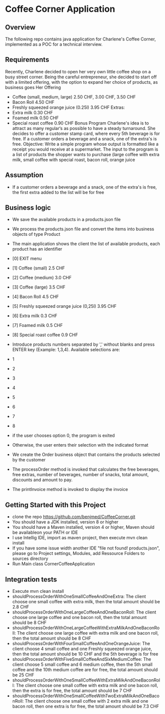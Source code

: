 # Coffee Corner Application

## Overview
The following repo contains java application for Charlene's Coffee Corner, implemented as a POC for a technical interview.

## Requirements
Recently, Charlene decided to open her very own little coffee shop on a busy street corner.
Being the careful entrepreneur, she decided to start off with a limited offering, with the option to expand her choice of products, as business goes
Her Offering
- Coffee (small, medium, large) 2.50 CHF, 3.00 CHF, 3.50 CHF
- Bacon Roll 4.50 CHF
- Freshly squeezed orange juice (0.25l) 3.95 CHF
  Extras:
- Extra milk 0.30 CHF
- Foamed milk 0.50 CHF
- Special roast coffee 0.90 CHF
  Bonus Program
  Charlene's idea is to attract as many regular‘s as possible to have a steady turnaround.
  She decides to offer a customer stamp card, where every 5th beverage is for free.
  If a customer orders a beverage and a snack, one of the extra's is free.
  Objective:
  Write a simple program whose output is formatted like a receipt you would receive at a supermarket.
  The input to the program is a list of products the shopper wants to purchase (large coffee with extra milk, small coffee with special roast, bacon roll, orange juice

## Assumption
- If a customer orders a beverage and a snack, one of the extra's is free, the first extra added to the list will be for free

## Business logic
- We save the available products in a products.json file
- We process the products.json file and convert the items into business objects of type Product
- The main application shows the client the list of available products, each product has an identifier


-  [0] EXIT menu
-  [1] Coffee (small) 2.5 CHF
-  [2] Coffee (medium) 3.0 CHF
-  [3] Coffee (large) 3.5 CHF
-  [4] Bacon Roll 4.5 CHF
-  [5] Freshly squeezed orange juice (0,25l) 3.95 CHF
-  [6] Extra milk 0.3 CHF
-  [7] Foamed milk 0.5 CHF
-  [8] Special roast coffee 0.9 CHF

-  Introduce products numbers separated by ',' without blanks and press ENTER key (Example: 1,3,4). Available selections are:
-  1
-  2
-  3
-  4
-  5
-  6
-  7
-  8
- if the user chooses option 0, the program is exited
- Otherwise, the user enters their selection with the indicated format
- We create the Order business object that contains the products selected by the customer
- The processOrder method is invoked that calculates the free beverages, free extras, number of beverages, number of snacks, total amount, discounts and amount to pay.
- The printInvoice method is invoked to display the invoice

## Getting Started with this Project

* clone the repo https://github.com/benjmed/CoffeeCorner.git
* You should have a JDK installed, version 8 or higher
* You should have a Maven installed, version 4 or higher, Maven should be availableon your PATH or IDE
* I use Intellig IDE, import as maven project, then execute mvn clean install
* If you have some issue width another IDE "file not found! products.json", please go to Project settings, Modules, add Ressource Folders to sources directory
* Run Main class CornerCoffeeApplication

## Integration tests
* Execute mvn clean install
* shouldProcessOrderWithOneSmallCoffeeAndOneExtra: The client choose one small coffee with extra milk, then the total amount should be 2.8 CHF
* shouldProcessOrderWithOneLargeCoffeeAndOneBaconRoll: The client choose one large coffee and one bacon roll, then the total amount should be 8 CHF
* shouldProcessOrderWithOneLargeCoffeeWithExtraMilkAndOneBaconRoll: The client choose one large coffee with extra milk and one bacon roll, then the total amount should be 8 CHF
* shouldProcessOrderWithFourSmallCoffeeAndOneOrangeJuice: The client choose 4 small coffee and one Freshly squeezed orange juice, then the total amount should be 10 CHF and the 5th beverage is for free
* shouldProcessOrderWithFiveSmallCoffeeAndSixMediumCoffee: The client choose 5 small coffee and 6 medium coffee, then the 5th small coffee and the 10th medium coffee are for free, the total amount should be 25 CHF
* shouldProcessOrderWithOneSmallCoffeeWithExtraMilkAndOneBaconRoll: The client choose one small coffee with extra milk and one bacon roll, then the extra is for free, the total amount should be 7 CHF
* shouldProcessOrderWithOneSmallCoffeeWithTwoExtraMilkAndOneBaconRoll: The client choose one small coffee with 2 extra milk and one bacon roll, then one extra is for free, the total amount should be 7.3 CHF



